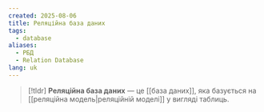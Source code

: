 ```yaml
---
created: 2025-08-06
title: Реляційна база даних
tags:
  - database
aliases:
  - РБД
  - Relation Database
lang: uk
---
```

> [!tldr]
> **Реляційна база даних** — це [[база даних]], яка базується на [[реляційна модель|реляційній моделі]] у вигляді таблиць.
